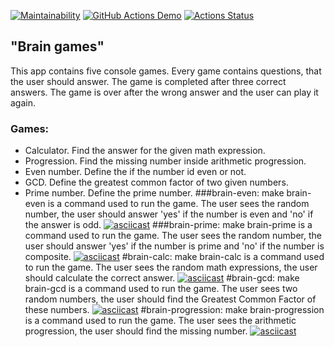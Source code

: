 [![Maintainability](https://api.codeclimate.com/v1/badges/20da8366e002522c957a/maintainability)](https://codeclimate.com/github/Beautydarita/python-project-lvl1/maintainability)
[![GitHub Actions Demo](https://github.com/Beautydarita/python-project-lvl1/actions/workflows/app-check.yml/badge.svg)](https://github.com/Beautydarita/python-project-lvl1/actions/workflows/app-check.yml)
[![Actions Status](https://github.com/Beautydarita/python-project-lvl1/workflows/hexlet-check/badge.svg)](https://github.com/Beautydarita/python-project-lvl1/actions/workflows/hexlet-check.yml)
## "Brain games"
 This app contains five console games. Every game contains questions, that the user should answer. 
The game is completed after three correct answers. The game is over after the wrong answer and the user 
can play it again. 
### Games: 
 - Calculator. Find the answer for the given math expression. 
 - Progression. Find the missing number inside arithmetic progression. 
 - Even number. Define the if the number id even or not. 
 - GCD. Define the greatest common factor of two given numbers. 
 - Prime number. Define the prime number. 
###brain-even:
make brain-even is a command used to run the game. The user sees the random number,
the user should answer 'yes' if the number is even and 'no' if the answer is odd.
[![asciicast](https://asciinema.org/a/lDViZL66xrIE7dA50vTZuVmYD.svg)](https://asciinema.org/a/lDViZL66xrIE7dA50vTZuVmYD)
###brain-prime:
make brain-prime is a command used to run the game. The user sees the random number,
the user should answer 'yes' if the number is prime and 'no' if the number is composite.
[![asciicast](https://asciinema.org/a/yHyCZMmfI9O5jJI64UpDgGRsp.svg)](https://asciinema.org/a/yHyCZMmfI9O5jJI64UpDgGRsp)
#brain-calc:
make brain-calc is a command used to run the game. The user sees the random math expressions,
the user should calculate the correct answer.
[![asciicast](https://asciinema.org/a/BmhVbzPtYVhjhxl5HlpCoz6LG.svg)](https://asciinema.org/a/BmhVbzPtYVhjhxl5HlpCoz6LG)
#brain-gcd:
make brain-gcd is a command used to run the game. The user sees two random numbers,
the user should find the Greatest Common Factor of these numbers.
[![asciicast](https://asciinema.org/a/cs0prd1JWvXt2789w1kbiJJwk.svg)](https://asciinema.org/a/cs0prd1JWvXt2789w1kbiJJwk)
#brain-progression:
make brain-progression is a command used to run the game. The user sees the arithmetic progression,
the user should find the missing number. 
[![asciicast](https://asciinema.org/a/66xmCaYTibSaZ1TVt5hEGIQo1.svg)](https://asciinema.org/a/66xmCaYTibSaZ1TVt5hEGIQo1)
